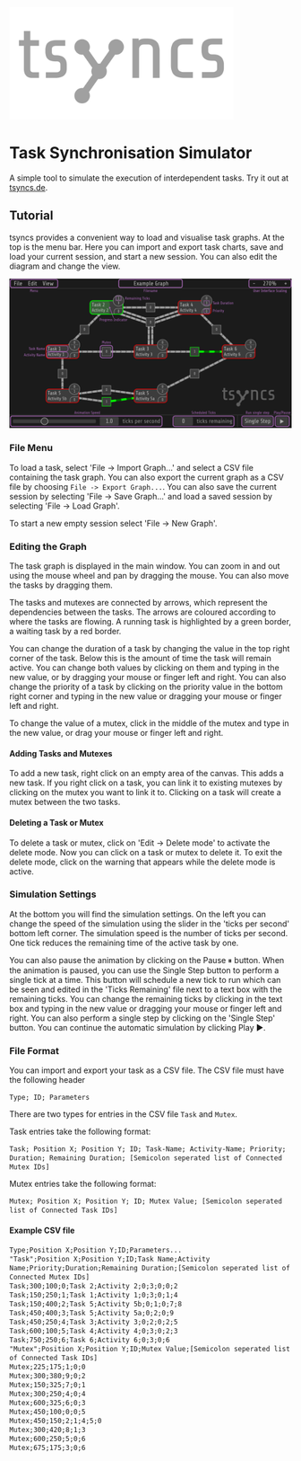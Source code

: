 <img src="assets/Logo.svg" alt="tsyncs logo" width="400"/>

# Task Synchronisation Simulator
A simple tool to simulate the execution of interdependent tasks. Try it out at [tsyncs.de](https://tsyncs.de/).

## Tutorial
tsyncs provides a convenient way to load and visualise task graphs. At the top is the menu bar. Here you can import and export task charts, save and load your current session, and start a new session. You can also edit the diagram and change the view.

![UserInterface](assets/UI-Description.png)

### File Menu
To load a task, select 'File -> Import Graph...' and select a CSV file containing the task graph. You can also export the current graph as a CSV file by choosing `File -> Export Graph...`.
You can also save the current session by selecting 'File -> Save Graph...' and load a saved session by selecting 'File -> Load Graph'.

To start a new empty session select 'File -> New Graph'.

### Editing the Graph
The task graph is displayed in the main window. You can zoom in and out using the mouse wheel and pan by dragging the mouse. You can also move the tasks by dragging them.

The tasks and mutexes are connected by arrows, which represent the dependencies between the tasks. The arrows are coloured according to where the tasks are flowing. A running task is highlighted by a green border, a waiting task by a red border.

You can change the duration of a task by changing the value in the top right corner of the task. Below this is the amount of time the task will remain active. You can change both values by clicking on them and typing in the new value, or by dragging your mouse or finger left and right. You can also change the priority of a task by clicking on the priority value in the bottom right corner and typing in the new value or dragging your mouse or finger left and right.

To change the value of a mutex, click in the middle of the mutex and type in the new value, or drag your mouse or finger left and right.

#### Adding Tasks and Mutexes
To add a new task, right click on an empty area of the canvas. This adds a new task. If you right click on a task, you can link it to existing mutexes by clicking on the mutex you want to link it to. Clicking on a task will create a mutex between the two tasks.

#### Deleting a Task or Mutex
To delete a task or mutex, click on 'Edit -> Delete mode' to activate the delete mode. Now you can click on a task or mutex to delete it.
To exit the delete mode, click on the warning that appears while the delete mode is active.

### Simulation Settings
At the bottom you will find the simulation settings. On the left you can change the speed of the simulation using the slider in the 'ticks per second' bottom left corner. The simulation speed is the number of ticks per second. One tick reduces the remaining time of the active task by one.

You can also pause the animation by clicking on the Pause ⏸ button. When the animation is paused, you can use the Single Step button to perform a single tick at a time. This button will schedule a new tick to run which can be seen and edited in the 'Ticks Remaining' file next to a text box with the remaining ticks. You can change the remaining ticks by clicking in the text box and typing in the new value or dragging your mouse or finger left and right. You can also perform a single step by clicking on the 'Single Step' button. You can continue the automatic simulation by clicking Play ▶️.

### File Format
You can import and export your task as a CSV file. The CSV file must have the following header
```csv
Type; ID; Parameters
```
There are two types for entries in the CSV file `Task` and `Mutex`.

Task entries take the following format:
```csv
Task; Position X; Position Y; ID; Task-Name; Activity-Name; Priority; Duration; Remaining Duration; [Semicolon seperated list of Connected Mutex IDs]
```

Mutex entries take the following format:
```csv
Mutex; Position X; Position Y; ID; Mutex Value; [Semicolon seperated list of Connected Task IDs]
```

#### Example CSV file
```csv
Type;Position X;Position Y;ID;Parameters...
"Task";Position X;Position Y;ID;Task Name;Activity Name;Priority;Duration;Remaining Duration;[Semicolon seperated list of Connected Mutex IDs]
Task;300;100;0;Task 2;Activity 2;0;3;0;0;2
Task;150;250;1;Task 1;Activity 1;0;3;0;1;4
Task;150;400;2;Task 5;Activity 5b;0;1;0;7;8
Task;450;400;3;Task 5;Activity 5a;0;2;0;9
Task;450;250;4;Task 3;Activity 3;0;2;0;2;5
Task;600;100;5;Task 4;Activity 4;0;3;0;2;3
Task;750;250;6;Task 6;Activity 6;0;3;0;6
"Mutex";Position X;Position Y;ID;Mutex Value;[Semicolon seperated list of Connected Task IDs]
Mutex;225;175;1;0;0
Mutex;300;380;9;0;2
Mutex;150;325;7;0;1
Mutex;300;250;4;0;4
Mutex;600;325;6;0;3
Mutex;450;100;0;0;5
Mutex;450;150;2;1;4;5;0
Mutex;300;420;8;1;3
Mutex;600;250;5;0;6
Mutex;675;175;3;0;6
```

